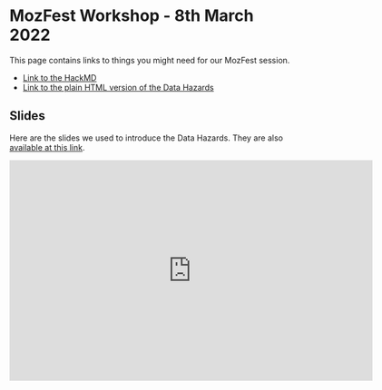 # MozFest Workshop - 8th March 2022

This page contains links to things you might need for our MozFest session. 

- [Link to the HackMD](https://hackmd.io/@datahazards/mozfest/edit)
- [Link to the plain HTML version of the Data Hazards](https://very-good-science.github.io/data-hazards/_static/datahazards-plain.html)


## Slides

Here are the slides we used to introduce the Data Hazards.
They are also [available at this link](https://docs.google.com/presentation/d/e/2PACX-1vT0FZltT-MSL2aSDiih9Y1zHqeYIG1Tha_PONd_csFk0czxA6Q7CSStG2I1cCv4H0Y7E3dAQzARpKL7/pub?start=false&loop=false&delayms=3000).

<iframe src="https://docs.google.com/presentation/d/e/2PACX-1vT0FZltT-MSL2aSDiih9Y1zHqeYIG1Tha_PONd_csFk0czxA6Q7CSStG2I1cCv4H0Y7E3dAQzARpKL7/embed?start=false&loop=false&delayms=3000" frameborder="0" width="640" height="389" allowfullscreen="true" mozallowfullscreen="true" webkitallowfullscreen="true"></iframe>